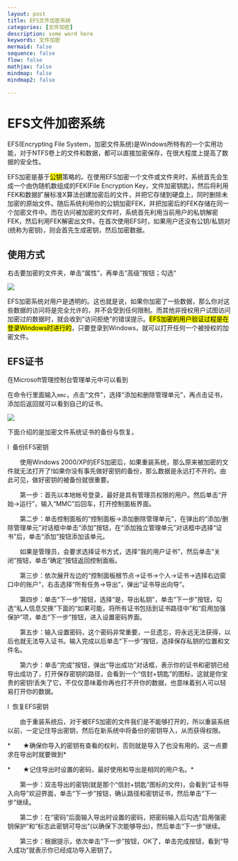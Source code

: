 ```yaml
---
layout: post
title: EFS文件加密系统
categories: [文件加密]
description: some word here
keywords: 文件加密
mermaid: false
sequence: false
flow: false
mathjax: false
mindmap: false
mindmap2: false

---
```


# EFS文件加密系统

EFS(Encrypting File System，加密文件系统)是Windows所特有的一个实用功能，对于NTFS卷上的文件和数据，都可以直接加密保存，在很大程度上提高了数据的安全性。

EFS加密是基于<mark>公钥</mark>策略的。在使用EFS加密一个文件或文件夹时，系统首先会生成一个由伪随机数组成的FEK(File Encryption Key，文件加密钥匙)，然后将利用FEK和数据扩展标准X算法创建加密后的文件，并把它存储到硬盘上，同时删除未加密的原始文件。随后系统利用你的公钥加密FEK，并把加密后的FEK存储在同一个加密文件中。而在访问被加密的文件时，系统首先利用当前用户的私钥解密FEK，然后利用FEK解密出文件。在首次使用EFS时，如果用户还没有公钥/私钥对(统称为密钥)，则会首先生成密钥，然后加密数据。

## 使用方式

右击要加密的文件夹，单击“属性”，再单击“高级”按钮；勾选“

![](../images/posts/zhangwang/4.png)

EFS加密系统对用户是透明的。这也就是说，如果你加密了一些数据，那么你对这些数据的访问将是完全允许的，并不会受到任何限制。而其他非授权用户试图访问加密过的数据时，就会收到“访问拒绝”的错误提示。<mark>EFS加密的用户验证过程是在登录Windows时进行的</mark>，只要登录到Windows，就可以打开任何一个被授权的加密文件。

## EFS证书

在Microsoft管理控制台管理单元中可以看到

在命令行里面输入`mmc`，点击“文件”，选择“添加和删除管理单元”，再点击证书，添加后返回就可以看到自己的证书。

![](../images/posts/zhangwang/5.png)

下面介绍的是加密文件系统证书的备份与恢复。

l  备份EFS密钥

　　使用Windows 2000/XP的EFS加密后，如果重装系统，那么原来被加密的文件就无法打开了!如果你没有事先做好密钥的备份，那么数据是永远打不开的。由此可见，做好密钥的被备份就很重要。

　　第一步：首先以本地帐号登录，最好是具有管理员权限的用户。然后单击“开始→运行”，输入“MMC”后回车，打开控制面板界面。

　　第二步：单击控制面板的“控制面板→添加删除管理单元”，在弹出的“添加/删除管理单元”对话框中单击“添加”按钮，在“添加独立管理单元”对话框中选择“证书”后，单击“添加”按钮添加该单元。

　　如果是管理员，会要求选择证书方式，选择“我的用户证书”，然后单击“关闭”按钮，单击“确定”按钮返回控制面板。

　　第三步：依次展开左边的“控制面板根节点→证书→个人→证书→选择右边窗口中的账户”，右击选择“所有任务→导出”，弹出“证书导出向导”。

　　第四步：单击“下一步”按钮，选择“是，导出私钥”，单击“下一步”按钮，勾选“私人信息交换”下面的“如果可能，将所有证书包括到证书路径中”和“启用加强保护”项，单击“下一步”按钮，进入设置密码界面。

　　第五步：输入设置密码，这个密码非常重要，一旦遗忘，将永远无法获得，以后也就无法导入证书。输入完成以后单击“下一步”按钮，选择保存私钥的位置和文件名。

　　第六步：单击“完成”按钮，弹出“导出成功”对话框，表示你的证书和密钥已经导出成功了，打开保存密钥的路径，会看到一个“信封+钥匙”的图标，这就是你宝贵的密钥!丢失了它，不仅仅意味着你再也打不开你的数据，也意味着别人可以轻易打开你的数据。

l  恢复EFS密钥

　　由于重装系统后，对于被EFS加密的文件我们是不能够打开的，所以重装系统以前，一定记住导出密钥，然后在新系统中将备份的密钥导入，从而获得权限。

*　　★确保你导入的密钥有查看的权利，否则就是导入了也没有用的。这一点要求在导出时就要做到*

*　　★记住导出时设置的密码，最好使用和导出是相同的用户名。*

　　第一步：双击导出的密钥(就是那个“信封+钥匙”图标的文件)，会看到“证书导入向导”欢迎界面，单击“下一步”按钮，确认路径和密钥证书，然后单击“下一步”继续。

　　第二步：在“密码”后面输入导出时设置的密码，把密码输入后勾选“启用强密钥保护”和“标志此密钥可导出”(以确保下次能够导出)，然后单击“下一步”继续。

　　第三步：根据提示，依次单击“下一步”按钮，OK了，单击完成按钮，看到“导入成功”就表示你已经成功导入密钥了。
